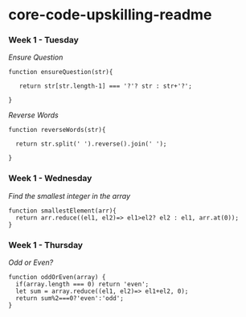 # core-code-upskilling-readme

### Week 1 - Tuesday

*Ensure Question*

    function ensureQuestion(str){

       return str[str.length-1] === '?'? str : str+'?';

    }

*Reverse Words*

    function reverseWords(str){

      return str.split(' ').reverse().join(' ');

    }
    
### Week 1 - Wednesday

*Find the smallest integer in the array*

    function smallestElement(arr){
      return arr.reduce((el1, el2)=> el1>el2? el2 : el1, arr.at(0));
    }
    
### Week 1 - Thursday

*Odd or Even?*
    
    function oddOrEven(array) {
      if(array.length === 0) return 'even';
      let sum = array.reduce((el1, el2)=> el1+el2, 0);
      return sum%2===0?'even':'odd';
    }

